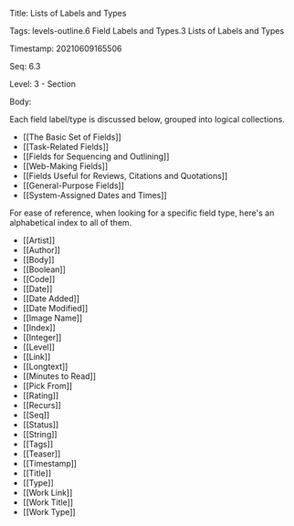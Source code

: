 Title:  Lists of Labels and Types

Tags:   levels-outline.6 Field Labels and Types.3 Lists of Labels and Types

Timestamp: 20210609165506

Seq:    6.3

Level:  3 - Section

Body: 

Each field label/type is discussed below, grouped into logical collections.

+ [[The Basic Set of Fields]]
+ [[Task-Related Fields]]
+ [[Fields for Sequencing and Outlining]]
+ [[Web-Making Fields]]
+ [[Fields Useful for Reviews, Citations and Quotations]]
+ [[General-Purpose Fields]]
+ [[System-Assigned Dates and Times]]


For ease of reference, when looking for a specific field type, here's an alphabetical index to all of them. 

+ [[Artist]]
+ [[Author]]
+ [[Body]]
+ [[Boolean]]
+ [[Code]]
+ [[Date]]
+ [[Date Added]]
+ [[Date Modified]]
+ [[Image Name]]
+ [[Index]]
+ [[Integer]]
+ [[Level]]
+ [[Link]]
+ [[Longtext]]
+ [[Minutes to Read]]
+ [[Pick From]]
+ [[Rating]]
+ [[Recurs]]
+ [[Seq]]
+ [[Status]]
+ [[String]]
+ [[Tags]]
+ [[Teaser]]
+ [[Timestamp]]
+ [[Title]]
+ [[Type]]
+ [[Work Link]]
+ [[Work Title]]
+ [[Work Type]]
